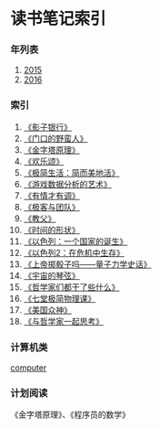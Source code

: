 读书笔记索引
====================

### 年列表
1. [2015](2015/README2015.md)
2. [2016](2016/README2016.md)


### 索引
1. [《影子银行》](rn2017_001.md)
2. [《门口的野蛮人》](rn2017_002.md)
3. [《金字塔原理》](rn2017_003.md)
4. [《欢乐颂》](rn2017_004.md)
5. [《极简生活：简而美地活》](rn2017_005.md)
6. [《游戏数据分析的艺术》](rn2017_006.md)
7. [《有情才有调》](rn2017_007.md)
8. [《极客与团队》](rn2017_008.md)
9. [《教父》](rn2017_009.md)
10. [《时间的形状》](rn2017_010.md)
11. [《以色列：一个国家的诞生》](rn2017_011.md)
12. [《以色列2：在危机中生存》](rn2017_012.md)
13. [《上帝掷骰子吗——量子力学史话》](rn2017_013.md)
14. [《宇宙的琴弦》](rn2017_014.md)
15. [《哲学家们都干了些什么》](rn2017_015.md)
16. [《七堂极简物理课》](rn2017_016.md)
17. [《美国众神》](rn2017_017.md)
18. [《与哲学家一起思考》](rn2017_018.md)



### 计算机类
[computer](computer/README.md)

### 计划阅读

《金字塔原理》、《程序员的数学》
